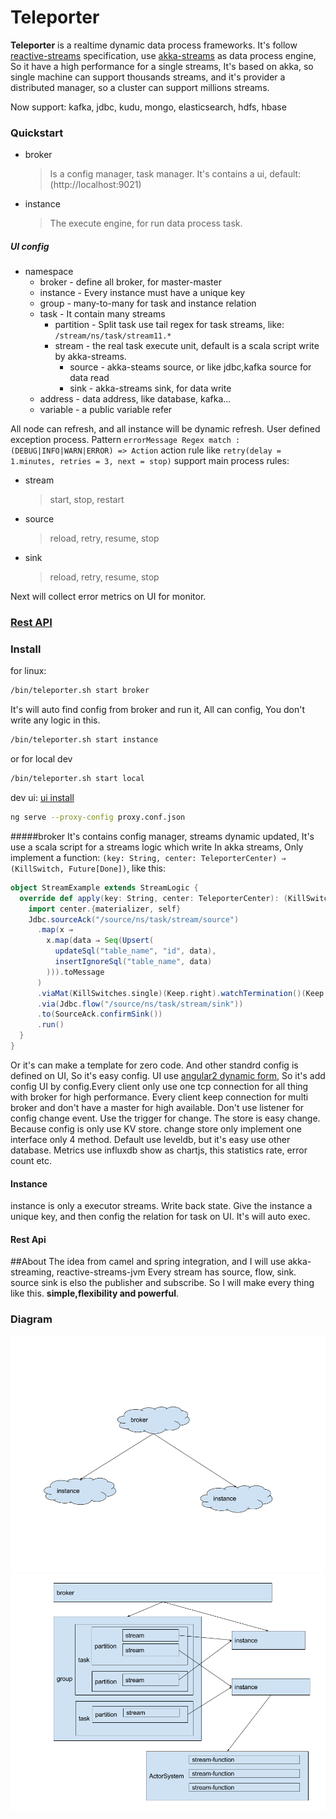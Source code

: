 # Teleporter

**Teleporter** is a realtime dynamic data process frameworks. It's follow [reactive-streams](https://github.com/reactive-streams/reactive-streams-jvm) specification, use [akka-streams](https://github.com/akka/akka) as data process engine, So it have a high performance for a single streams, It's based on akka, so single machine can support thousands streams, and it's provider a distributed manager, so a cluster can support millions streams.

Now support: kafka, jdbc, kudu, mongo, elasticsearch, hdfs, hbase

### Quickstart
 * broker
   > Is a config manager, task manager. It's contains a ui, default:(http://localhost:9021)
 * instance
   > The execute engine, for run data process task.

##### UI config
 - namespace
    - broker - define all broker, for master-master
    - instance - Every instance must have a unique key
    - group - many-to-many for task and instance relation
    - task - It contain many streams
        + partition - Split task use tail regex for task streams, like: `/stream/ns/task/stream11.*`
        + stream - the real task execute unit, default is a scala script write by akka-streams.
            * source - akka-steams source, or like jdbc,kafka source for data read
            * sink - akka-streams sink, for data write
    - address - data address, like database, kafka...
    - variable - a public variable refer
 
All node can refresh, and all instance will be dynamic refresh.
User defined exception process. Pattern `errorMessage Regex match : (DEBUG|INFO|WARN|ERROR) => Action`
action rule like `retry(delay = 1.minutes, retries = 3, next = stop)`
support main process rules:
- stream
    > start, stop, restart
- source
    > reload, retry, resume, stop
- sink
    > reload, retry, resume, stop
    
Next will collect error metrics on UI for monitor.

### [Rest API](docs/rest_api.md)

### Install
for linux:
```bash
/bin/teleporter.sh start broker
```
It's will auto find config from broker and run it, All can config, You don't write any logic in this.
```bash
/bin/teleporter.sh start instance
```
or for local dev
```bash
/bin/teleporter.sh start local
```
dev ui:
[ui install](ui/README.md)
```bash
ng serve --proxy-config proxy.conf.json
```

#####broker
It's contains config manager, streams dynamic updated, It's use a scala script for a streams logic which write In akka streams, Only implement a function:
`(key: String, center: TeleporterCenter) ⇒ (KillSwitch, Future[Done])`, like this:
```scala
object StreamExample extends StreamLogic {
  override def apply(key: String, center: TeleporterCenter): (KillSwitch, Future[Done]) = {
    import center.{materializer, self}
    Jdbc.sourceAck("/source/ns/task/stream/source")
      .map(x ⇒
        x.map(data ⇒ Seq(Upsert(
          updateSql("table_name", "id", data),
          insertIgnoreSql("table_name", data)
        ))).toMessage
      )
      .viaMat(KillSwitches.single)(Keep.right).watchTermination()(Keep.both)
      .via(Jdbc.flow("/source/ns/task/stream/sink"))
      .to(SourceAck.confirmSink())
      .run()
  }
}
```
Or it's can make a template for zero code. And other standrd config is defined on UI, So it's easy config. UI use [angular2 dynamic form](https://angular.io/docs/ts/latest/cookbook/dynamic-form.html), So it's add config UI by config.Every client only use one tcp connection for all thing with broker for high performance. Every client keep connection for multi broker and don't have a master for high available. Don't use listener for config change event. Use the trigger for change. The store is easy change. Because config is only use KV store. change store only implement one interface only 4 method. Default use leveldb, but it's easy use other database.
Metrics use influxdb show as chartjs, this statistics rate, error count etc.

#### Instance
instance is only a executor streams. Write back state. Give the instance a unique key, and then config the relation for task on UI. It's will auto exec.

#### Rest Api

##About
The idea from camel and spring integration,  and I will use akka-streaming, reactive-streams-jvm
Every stream has source, flow, sink. source sink is elso the publisher and subscribe.
So I will make every thing like this. **simple,flexibility and powerful**.

### Diagram
![Alt Text](./docs/photo/teleporter-all.png "teleporter-all")
![Alt Text](./docs/photo/teleporter-detail.png "teleporter-all")